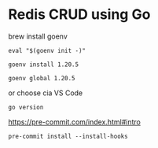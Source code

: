 # Redis CRUD using Go

brew install goenv

```
eval "$(goenv init -)"
```

```
goenv install 1.20.5
```

```
goenv global 1.20.5
```

or choose cia VS Code

```
go version
```


https://pre-commit.com/index.html#intro

```
pre-commit install --install-hooks
```
